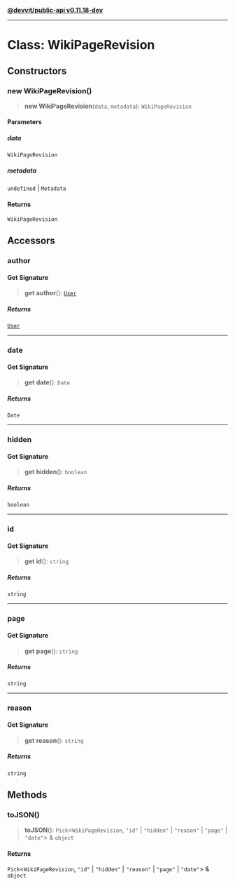 [**@devvit/public-api v0.11.18-dev**](../../README.md)

---

# Class: WikiPageRevision

## Constructors

<a id="constructor"></a>

### new WikiPageRevision()

> **new WikiPageRevision**(`data`, `metadata`): `WikiPageRevision`

#### Parameters

##### data

`WikiPageRevision`

##### metadata

`undefined` | `Metadata`

#### Returns

`WikiPageRevision`

## Accessors

<a id="author"></a>

### author

#### Get Signature

> **get** **author**(): [`User`](User.md)

##### Returns

[`User`](User.md)

---

<a id="date"></a>

### date

#### Get Signature

> **get** **date**(): `Date`

##### Returns

`Date`

---

<a id="hidden"></a>

### hidden

#### Get Signature

> **get** **hidden**(): `boolean`

##### Returns

`boolean`

---

<a id="id"></a>

### id

#### Get Signature

> **get** **id**(): `string`

##### Returns

`string`

---

<a id="page"></a>

### page

#### Get Signature

> **get** **page**(): `string`

##### Returns

`string`

---

<a id="reason"></a>

### reason

#### Get Signature

> **get** **reason**(): `string`

##### Returns

`string`

## Methods

<a id="tojson"></a>

### toJSON()

> **toJSON**(): `Pick`\<`WikiPageRevision`, `"id"` \| `"hidden"` \| `"reason"` \| `"page"` \| `"date"`\> & `object`

#### Returns

`Pick`\<`WikiPageRevision`, `"id"` \| `"hidden"` \| `"reason"` \| `"page"` \| `"date"`\> & `object`
